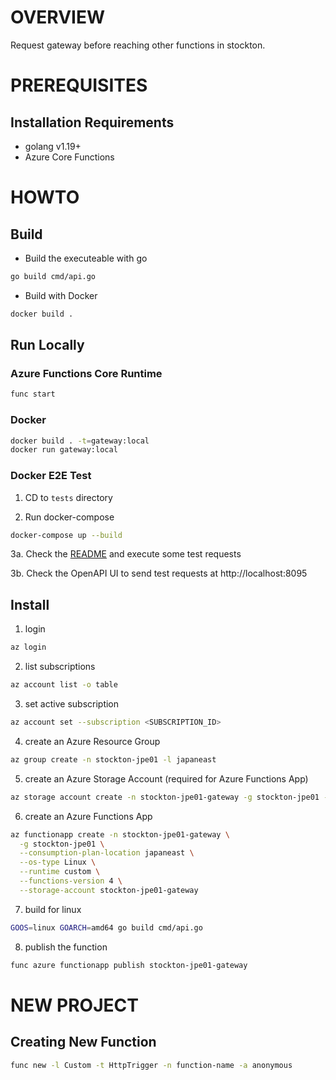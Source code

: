 # OVERVIEW

Request gateway before reaching other functions in stockton.

# PREREQUISITES

## Installation Requirements
* golang v1.19+
* Azure Core Functions 

# HOWTO

## Build 

* Build the executeable with go 
```bash
go build cmd/api.go
```

* Build with Docker
```bash
docker build .
```

## Run Locally

### Azure Functions Core Runtime
```bash
func start
```

### Docker
```bash
docker build . -t=gateway:local
docker run gateway:local
```

### Docker E2E Test

1. CD to ```tests``` directory

2. Run docker-compose
```bash
docker-compose up --build
```

3a. Check the [README](./../tests/README.md) and execute some test requests

3b. Check the OpenAPI UI to send test requests at http://localhost:8095

## Install

1. login
```bash
az login
```

2. list subscriptions
```bash
az account list -o table
```

3. set active subscription
```bash
az account set --subscription <SUBSCRIPTION_ID>
```

4. create an Azure Resource Group 
```bash
az group create -n stockton-jpe01 -l japaneast
```

5. create an Azure Storage Account (required for Azure Functions App)
```bash
az storage account create -n stockton-jpe01-gateway -g stockton-jpe01 -l japaneast
```

6. create an Azure Functions App
```bash
az functionapp create -n stockton-jpe01-gateway \
  -g stockton-jpe01 \
  --consumption-plan-location japaneast \
  --os-type Linux \
  --runtime custom \
  --functions-version 4 \
  --storage-account stockton-jpe01-gateway
```

7. build for linux
```bash
GOOS=linux GOARCH=amd64 go build cmd/api.go
```

8. publish the function

```bash
func azure functionapp publish stockton-jpe01-gateway
```

# NEW PROJECT

## Creating New Function
```bash
func new -l Custom -t HttpTrigger -n function-name -a anonymous
```